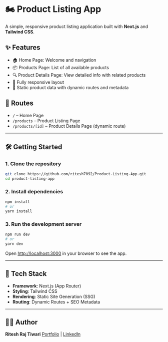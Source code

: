 # 🏍️ Product Listing App

A simple, responsive product listing application built with **Next.js** and **Tailwind CSS**.

## ✨ Features

* 🏠 Home Page: Welcome and navigation
* 📦 Products Page: List of all available products
* 🔍 Product Details Page: View detailed info with related products
* 📱 Fully responsive layout
* 🔁 Static product data with dynamic routes and metadata

## 🔗 Routes

* `/` – Home Page
* `/products` – Product Listing Page
* `/products/[id]` – Product Details Page (dynamic route)

---

## 🛠️ Getting Started

### 1. Clone the repository

```bash
git clone https://github.com/ritesh7092/Product-Listing-App.git
cd product-listing-app
```

### 2. Install dependencies

```bash
npm install
# or
yarn install
```

### 3. Run the development server

```bash
npm run dev
# or
yarn dev
```

Open [http://localhost:3000](http://localhost:3000) in your browser to see the app.

---

## 🧱 Tech Stack

* **Framework**: Next.js (App Router)
* **Styling**: Tailwind CSS
* **Rendering**: Static Site Generation (SSG)
* **Routing**: Dynamic Routes + SEO Metadata

---

## 👨‍💼 Author

**Ritesh Raj Tiwari**
[Portfolio](https://ritesh7092.github.io/ritesh_raj_tiwari/) | [LinkedIn](https://www.linkedin.com/in/riteshrajtiwari/)
